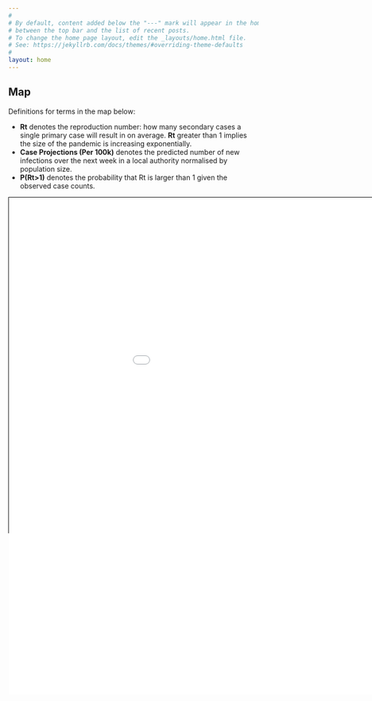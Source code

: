```yaml
---
#
# By default, content added below the "---" mark will appear in the home page
# between the top bar and the list of recent posts.
# To change the home page layout, edit the _layouts/home.html file.
# See: https://jekyllrb.com/docs/themes/#overriding-theme-defaults
#
layout: home
---
```




<style>
.map-container {
    position: relative;
    width: 1050px;
    height: 675px;
    overflow: visible;
    border: 1px solid black;
    margin: auto;
}
.map-frame{
    position: relative;
    /*
    This height value is a bit of a hack!
    It is there to let the search box overflow into the post
    Not sure what the correct thing to do in this case is
    */
    height: 1000px;
    width: 1100px;
    overflow: visible;
    margin: auto;
    border: 0;
}
</style>
## Map
Definitions for terms in the map below: 
*   **Rt** denotes the reproduction number: how many secondary cases a single primary case will result in on average. **Rt** greater than 1 implies the size of the pandemic is increasing exponentially. 
*   **Case Projections (Per 100k)** denotes the predicted number of new infections over the next week in a local authority normalised by population size.
*   **P(Rt>1)** denotes the probability that Rt is larger than 1 given the observed case counts.
<p>
<div class="map-container">
<iframe class="map-frame" src="{{ 'map.html' | prepend: site.baseurl}}" allow="fullscreen">
</iframe>
</div>
</p>
<!-- This text is after the map. -->
